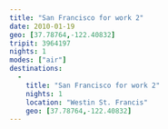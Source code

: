 ```yaml
---
title: "San Francisco for work 2"
date: 2010-01-19
geo: [37.78764,-122.40832]
tripit: 3964197
nights: 1
modes: ["air"]
destinations:
  -
    title: "San Francisco for work 2"
    nights: 1
    location: "Westin St. Francis"
    geo: [37.78764,-122.40832]
---
```



